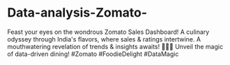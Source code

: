 # Data-analysis-Zomato-
Feast your eyes on the wondrous Zomato Sales Dashboard! A culinary odyssey through India's flavors, where sales &amp; ratings intertwine. A mouthwatering revelation of trends &amp; insights awaits! 🍔🌮🍕 Unveil the magic of data-driven dining! #Zomato #FoodieDelight #DataMagic
